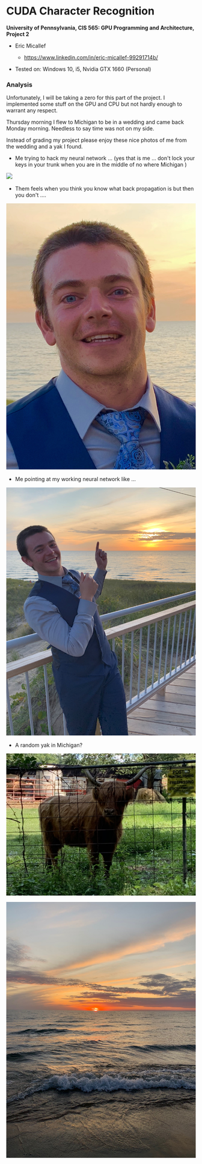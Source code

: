 CUDA Character Recognition
======================

**University of Pennsylvania, CIS 565: GPU Programming and Architecture, Project 2**

* Eric Micallef
  * https://www.linkedin.com/in/eric-micallef-99291714b/
  
* Tested on: Windows 10, i5, Nvidia GTX 1660 (Personal)

### Analysis

Unfortunately, I will be taking a zero for this part of the project. I implemented some stuff on the GPU and CPU but not hardly enough to warrant any respect.

Thursday morning I flew to Michigan to be in a wedding and came back Monday morning. Needless to say time was not on my side.

Instead of grading my project please enjoy these nice photos of me from the wedding and a yak I found.

* Me trying to hack my neural network ... (yes that is me ... don't lock your keys in your trunk when you are in the middle of no where Michigan )

![](img/sawzall.gif)

* Them feels when you think you know what back propagation is but then you don't ....

![](img/n1.jpg)

* Me pointing at my working neural network like ... 

![](img/nn.jpg)

* A random yak in Michigan?

![](img/yak.jpg#center)



![](img/ss.jpg)
